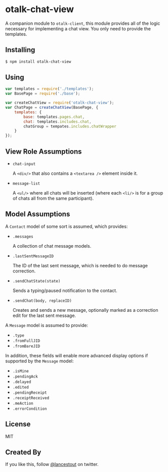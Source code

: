 # otalk-chat-view

A companion module to `otalk-client`, this module provides all of the logic
necessary for implementing a chat view. You only need to provide the templates.

## Installing

```sh
$ npm install otalk-chat-view
```

## Using

```javascript
var templates = require('./templates');
var BasePage = require('./base');

var createChatView = require('otalk-chat-view');
var ChatPage = createChatView(BasePage, {
    templates: {
        base: templates.pages.chat,
        chat: templates.includes.chat,
        chatGroup = tempates.includes.chatWrapper
    }
});
```

## View Role Assumptions

- `chat-input`

    A `<div/>` that also contains a `<textarea />` element inside it.

- `message-list`

    A `<ul/>` where all chats will be inserted (where each `<li/>` is for a group
    of chats all from the same participant).

## Model Assumptions

A `Contact` model of some sort is assumed, which provides:

- `.messages`

    A collection of chat message models.

- `.lastSentMessageID`

    The ID of the last sent message, which is needed to do message correction.

- `.sendChatState(state)`

    Sends a typing/paused notification to the contact.

- `.sendChat(body, replaceID)`

    Creates and sends a new message, optionally marked as a correction edit for
    the last sent message.


A `Message` model is assumed to provide:

- `.type`
- `.fromFullJID`
- `.fromBareJID`

In addition, these fields will enable more advanced display options if supported
by the `Message` model:

- `.isMine`
- `.pendingAck`
- `.delayed`
- `.edited`
- `.pendingReceipt`
- `.receiptReceived`
- `.meAction`
- `.errorCondition`

## License

MIT

## Created By

If you like this, follow [@lancestout](http://twitter.com/lancestout) on twitter.
